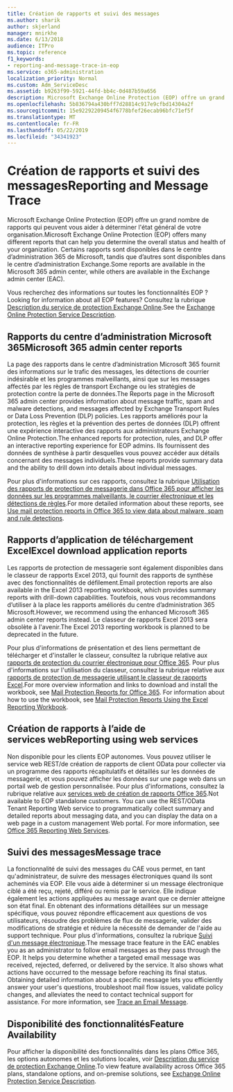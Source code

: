 ```yaml
---
title: Création de rapports et suivi des messages
ms.author: sharik
author: skjerland
manager: mnirkhe
ms.date: 6/13/2018
audience: ITPro
ms.topic: reference
f1_keywords:
- reporting-and-message-trace-in-eop
ms.service: o365-administration
localization_priority: Normal
ms.custom: Adm_ServiceDesc
ms.assetid: b9263f99-5921-44fd-bb4c-0d487b59a656
description: Microsoft Exchange Online Protection (EOP) offre un grand nombre de rapports qui peuvent vous aider à déterminer l'état général de votre organisation. Certains rapports sont disponibles dans le centre d’administration 365 de Microsoft, tandis que d’autres sont disponibles dans le centre d’administration Exchange.
ms.openlocfilehash: 5b836794a430bff7d28814c917e9cfbd14304a2f
ms.sourcegitcommit: 15e92292209454f6778bfef26ecab96bfc71ef5f
ms.translationtype: MT
ms.contentlocale: fr-FR
ms.lasthandoff: 05/22/2019
ms.locfileid: "34341923"
---
```

# <a name="reporting-and-message-trace"></a><span data-ttu-id="37f43-104">Création de rapports et suivi des messages</span><span class="sxs-lookup"><span data-stu-id="37f43-104">Reporting and Message Trace</span></span>

<span data-ttu-id="37f43-105">Microsoft Exchange Online Protection (EOP) offre un grand nombre de rapports qui peuvent vous aider à déterminer l'état général de votre organisation.</span><span class="sxs-lookup"><span data-stu-id="37f43-105">Microsoft Exchange Online Protection (EOP) offers many different reports that can help you determine the overall status and health of your organization.</span></span> <span data-ttu-id="37f43-106">Certains rapports sont disponibles dans le centre d’administration 365 de Microsoft, tandis que d’autres sont disponibles dans le centre d’administration Exchange.</span><span class="sxs-lookup"><span data-stu-id="37f43-106">Some reports are available in the Microsoft 365 admin center, while others are available in the Exchange admin center (EAC).</span></span>
  
<span data-ttu-id="37f43-107">Vous recherchez des informations sur toutes les fonctionnalités EOP ?</span><span class="sxs-lookup"><span data-stu-id="37f43-107">Looking for information about all EOP features?</span></span> <span data-ttu-id="37f43-108">Consultez la rubrique [Description du service de protection Exchange Online](exchange-online-protection-service-description.md).</span><span class="sxs-lookup"><span data-stu-id="37f43-108">See the [Exchange Online Protection Service Description](exchange-online-protection-service-description.md).</span></span>
  
## <a name="microsoft-365-admin-center-reports"></a><span data-ttu-id="37f43-109">Rapports du centre d’administration Microsoft 365</span><span class="sxs-lookup"><span data-stu-id="37f43-109">Microsoft 365 admin center reports</span></span>
<span data-ttu-id="37f43-110"><a name="BKMK_office365admincenterreports"> </a></span><span class="sxs-lookup"><span data-stu-id="37f43-110"></span></span>

<span data-ttu-id="37f43-111">La page des rapports dans le centre d’administration Microsoft 365 fournit des informations sur le trafic des messages, les détections de courrier indésirable et les programmes malveillants, ainsi que sur les messages affectés par les règles de transport Exchange ou les stratégies de protection contre la perte de données.</span><span class="sxs-lookup"><span data-stu-id="37f43-111">The Reports page in the Microsoft 365 admin center provides information about message traffic, spam and malware detections, and messages affected by Exchange Transport Rules or Data Loss Prevention (DLP) policies.</span></span> <span data-ttu-id="37f43-112">Les rapports améliorés pour la protection, les règles et la prévention des pertes de données (DLP) offrent une expérience interactive des rapports aux administrateurs Exchange Online Protection.</span><span class="sxs-lookup"><span data-stu-id="37f43-112">The enhanced reports for protection, rules, and DLP offer an interactive reporting experience for EOP admins.</span></span> <span data-ttu-id="37f43-113">Ils fournissent des données de synthèse à partir desquelles vous pouvez accéder aux détails concernant des messages individuels.</span><span class="sxs-lookup"><span data-stu-id="37f43-113">These reports provide summary data and the ability to drill down into details about individual messages.</span></span>
  
<span data-ttu-id="37f43-114">Pour plus d'informations sur ces rapports, consultez la rubrique [Utilisation des rapports de protection de messagerie dans Office 365 pour afficher les données sur les programmes malveillants, le courrier électronique et les détections de règles](https://go.microsoft.com/fwlink/p/?LinkID=401102).</span><span class="sxs-lookup"><span data-stu-id="37f43-114">For more detailed information about these reports, see [Use mail protection reports in Office 365 to view data about malware, spam and rule detections](https://go.microsoft.com/fwlink/p/?LinkID=401102).</span></span>
  
## <a name="excel-download-application-reports"></a><span data-ttu-id="37f43-115">Rapports d’application de téléchargement Excel</span><span class="sxs-lookup"><span data-stu-id="37f43-115">Excel download application reports</span></span>
<span data-ttu-id="37f43-116"><a name="BKMK_exceldownloadapplicationreports"> </a></span><span class="sxs-lookup"><span data-stu-id="37f43-116"></span></span>

<span data-ttu-id="37f43-117">Les rapports de protection de messagerie sont également disponibles dans le classeur de rapports Excel 2013, qui fournit des rapports de synthèse avec des fonctionnalités de défilement.</span><span class="sxs-lookup"><span data-stu-id="37f43-117">Email protection reports are also available in the Excel 2013 reporting workbook, which provides summary reports with drill-down capabilities.</span></span> <span data-ttu-id="37f43-118">Toutefois, nous vous recommandons d’utiliser à la place les rapports améliorés du centre d’administration 365 Microsoft.</span><span class="sxs-lookup"><span data-stu-id="37f43-118">However, we recommend using the enhanced Microsoft 365 admin center reports instead.</span></span> <span data-ttu-id="37f43-119">Le classeur de rapports Excel 2013 sera obsolète à l'avenir.</span><span class="sxs-lookup"><span data-stu-id="37f43-119">The Excel 2013 reporting workbook is planned to be deprecated in the future.</span></span> 
  
<span data-ttu-id="37f43-p106">Pour plus d'informations de présentation et des liens permettant de télécharger et d'installer le classeur, consultez la rubrique relative aux [rapports de protection du courrier électronique pour Office 365](https://go.microsoft.com/fwlink/p/?LinkId=271776). Pour plus d'informations sur l'utilisation du classeur, consultez la rubrique relative aux [rapports de protection de messagerie utilisant le classeur de rapports Excel](https://go.microsoft.com/fwlink/p/?LinkId=285211).</span><span class="sxs-lookup"><span data-stu-id="37f43-p106">For more overview information and links to download and install the workbook, see [Mail Protection Reports for Office 365](https://go.microsoft.com/fwlink/p/?LinkId=271776). For information about how to use the workbook, see [Mail Protection Reports Using the Excel Reporting Workbook](https://go.microsoft.com/fwlink/p/?LinkId=285211).</span></span>
  
## <a name="reporting-using-web-services"></a><span data-ttu-id="37f43-122">Création de rapports à l’aide de services web</span><span class="sxs-lookup"><span data-stu-id="37f43-122">Reporting using web services</span></span>
<span data-ttu-id="37f43-123"><a name="BKMK_reportingusingwebservices"> </a></span><span class="sxs-lookup"><span data-stu-id="37f43-123"></span></span>

<span data-ttu-id="37f43-p107">Non disponible pour les clients EOP autonomes. Vous pouvez utiliser le service web REST/de création de rapports de client OData pour collecter via un programme des rapports récapitulatifs et détaillés sur les données de messagerie, et vous pouvez afficher les données sur une page web dans un portail web de gestion personnalisée. Pour plus d'informations, consultez la rubrique relative aux [services web de création de rapports Office 365](https://go.microsoft.com/fwlink/?LinkId=279926).</span><span class="sxs-lookup"><span data-stu-id="37f43-p107">Not available to EOP standalone customers. You can use the REST/OData Tenant Reporting Web service to programmatically collect summary and detailed reports about messaging data, and you can display the data on a web page in a custom management Web portal. For more information, see [Office 365 Reporting Web Services](https://go.microsoft.com/fwlink/?LinkId=279926).</span></span>
  
## <a name="message-trace"></a><span data-ttu-id="37f43-127">Suivi des messages</span><span class="sxs-lookup"><span data-stu-id="37f43-127">Message trace</span></span>
<span data-ttu-id="37f43-128"><a name="BKMK_messagetrace"> </a></span><span class="sxs-lookup"><span data-stu-id="37f43-128"></span></span>

<span data-ttu-id="37f43-p108">La fonctionnalité de suivi des messages du CAE vous permet, en tant qu'administrateur, de suivre des messages électroniques quand ils sont acheminés via EOP. Elle vous aide à déterminer si un message électronique ciblé a été reçu, rejeté, différé ou remis par le service. Elle indique également les actions appliquées au message avant que ce dernier atteigne son état final. En obtenant des informations détaillées sur un message spécifique, vous pouvez répondre efficacement aux questions de vos utilisateurs, résoudre des problèmes de flux de messagerie, valider des modifications de stratégie et réduire la nécessité de demander de l'aide au support technique. Pour plus d'informations, consultez la rubrique [Suivi d'un message électronique](https://go.microsoft.com/fwlink/p/?LinkID=282262).</span><span class="sxs-lookup"><span data-stu-id="37f43-p108">The message trace feature in the EAC enables you as an administrator to follow email messages as they pass through the EOP. It helps you determine whether a targeted email message was received, rejected, deferred, or delivered by the service. It also shows what actions have occurred to the message before reaching its final status. Obtaining detailed information about a specific message lets you efficiently answer your user's questions, troubleshoot mail flow issues, validate policy changes, and alleviates the need to contact technical support for assistance. For more information, see [Trace an Email Message](https://go.microsoft.com/fwlink/p/?LinkID=282262).</span></span>
  
## <a name="feature-availability"></a><span data-ttu-id="37f43-134">Disponibilité des fonctionnalités</span><span class="sxs-lookup"><span data-stu-id="37f43-134">Feature Availability</span></span>
<span data-ttu-id="37f43-135"><a name="BKMK_messagetrace"> </a></span><span class="sxs-lookup"><span data-stu-id="37f43-135"></span></span>

<span data-ttu-id="37f43-136">Pour afficher la disponibilité des fonctionnalités dans les plans Office 365, les options autonomes et les solutions locales, voir [Description du service de protection Exchange Online](exchange-online-protection-service-description.md).</span><span class="sxs-lookup"><span data-stu-id="37f43-136">To view feature availability across Office 365 plans, standalone options, and on-premise solutions, see [Exchange Online Protection Service Description](exchange-online-protection-service-description.md).</span></span>
  

